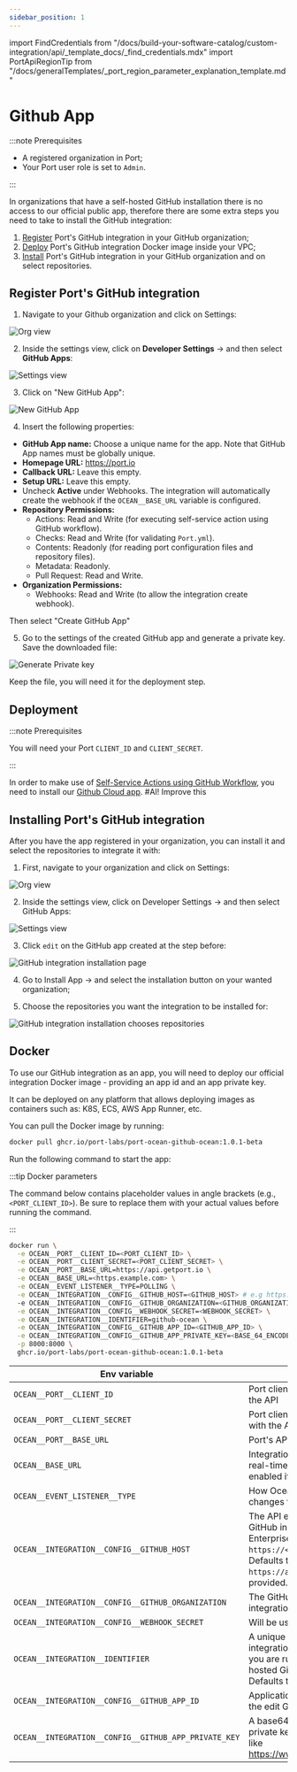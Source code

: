 ```yaml
---
sidebar_position: 1
---
```


import FindCredentials from "/docs/build-your-software-catalog/custom-integration/api/\_template_docs/\_find_credentials.mdx"
import PortApiRegionTip from "/docs/generalTemplates/\_port_region_parameter_explanation_template.md"

# Github App

:::note Prerequisites

- A registered organization in Port;
- Your Port user role is set to `Admin`.

:::

In organizations that have a self-hosted GitHub installation there is no access to our official public app, therefore there are some extra steps you need to take to install the GitHub integration:

1. [Register](#register-ports-github-integration) Port's GitHub integration in your GitHub organization;
2. [Deploy](#deployment) Port's GitHub integration Docker image inside your VPC;
3. [Install](#installing-ports-github-integration) Port's GitHub integration in your GitHub organization and on select repositories.

## Register Port's GitHub integration

1. Navigate to your Github organization and click on Settings:

![Org view](../../../../../../static/img/integrations/github-ocean/SelfHostedOrganizaionView.png)

2. Inside the settings view, click on **Developer Settings** -> and then select **GitHub Apps**:

![Settings view](../../../../../../static/img/integrations/github-ocean/SelfHostedOrganizationSettings.png)

3. Click on "New GitHub App":

![New GitHub App](../../../../../../static/img/integrations/github-ocean/SelfHostedNewGitHubApp.png)

4. Insert the following properties:

- **GitHub App name:** Choose a unique name for the app. Note that GitHub App names must be globally unique.
- **Homepage URL:** https://port.io
- **Callback URL:** Leave this empty.
- **Setup URL:** Leave this empty.
- Uncheck **Active** under Webhooks. The integration will automatically create the webhook if the `OCEAN__BASE_URL` variable is configured.
- **Repository Permissions:**
  - Actions: Read and Write (for executing self-service action using GitHub workflow).
  - Checks: Read and Write (for validating `Port.yml`).
  - Contents: Readonly (for reading port configuration files and repository files).
  - Metadata: Readonly.
  - Pull Request: Read and Write.
- **Organization Permissions:**
  - Webhooks: Read and Write (to allow the integration create webhook).

Then select "Create GitHub App"

5. Go to the settings of the created GitHub app and generate a private key. Save the downloaded file:

![Generate Private key](../../../../../../static/img/integrations/github-app/SelfHosetdGeneratePrivayKey.png)

Keep the file, you will need it for the deployment step.

## Deployment

:::note Prerequisites

You will need your Port `CLIENT_ID` and `CLIENT_SECRET`.

<FindCredentials/>

:::

In order to make use of [Self-Service Actions using GitHub Workflow](https://docs.port.io/actions-and-automations/setup-backend/github-workflow/), you need to install our [Github Cloud app](../../github#setup). #AI! Improve this


## Installing Port's GitHub integration

After you have the app registered in your organization, you can install it and select the repositories to integrate it with:

1. First, navigate to your organization and click on Settings:

![Org view](../../../../../../static/img/integrations/github-ocean/SelfHostedOrganizaionView.png)

2. Inside the settings view, click on Developer Settings -> and then select GitHub Apps:

![Settings view](../../../../../../static/img/integrations/github-ocean/SelfHostedOrganizationSettings.png)

3. Click `edit` on the GitHub app created at the step before:

![GitHub integration installation page](../../../../../../static/img/integrations/github-ocean/SelfHostedEditGitHubApp.png)

4. Go to Install App -> and select the installation button on your wanted organization;

5. Choose the repositories you want the integration to be installed for:

![GitHub integration installation chooses repositories](../../../../../../static/img/integrations/github-ocean/SelfHostedInstallationRepoSelection.png)

## Docker

To use our GitHub integration as an app, you will need to deploy our official integration Docker image - providing an app id and an app private key.

It can be deployed on any platform that allows deploying images as containers such as: K8S, ECS, AWS App Runner, etc.

You can pull the Docker image by running:

```bash showLineNumbers
docker pull ghcr.io/port-labs/port-ocean-github-ocean:1.0.1-beta
```

Run the following command to start the app:

:::tip Docker parameters

The command below contains placeholder values in angle brackets (e.g., `<PORT_CLIENT_ID>`). Be sure to replace them with your actual values before running the command.

:::

```bash showLineNumbers
docker run \
  -e OCEAN__PORT__CLIENT_ID=<PORT_CLIENT_ID> \
  -e OCEAN__PORT__CLIENT_SECRET=<PORT_CLIENT_SECRET> \
  -e OCEAN__PORT__BASE_URL=https://api.getport.io \
  -e OCEAN__BASE_URL=<https.example.com> \
  -e OCEAN__EVENT_LISTENER__TYPE=POLLING \
  -e OCEAN__INTEGRATION__CONFIG__GITHUB_HOST=<GITHUB_HOST> # e.g https://api.github.com \
  -e OCEAN__INTEGRATION__CONFIG__GITHUB_ORGANIZATION=<GITHUB_ORGANIZATION> \
  -e OCEAN__INTEGRATION__CONFIG__WEBHOOK_SECRET=<WEBHOOK_SECRET> \
  -e OCEAN__INTEGRATION__IDENTIFIER=github-ocean \
  -e OCEAN__INTEGRATION__CONFIG__GITHUB_APP_ID=<GITHUB_APP_ID> \
  -e OCEAN__INTEGRATION__CONFIG__GITHUB_APP_PRIVATE_KEY=<BASE_64_ENCODED_PRIVATEKEY> \
  -p 8000:8000 \
  ghcr.io/port-labs/port-ocean-github-ocean:1.0.1-beta
```

| Env variable                                         | Description                                                                                    |
| ---------------------------------------------------- | ---------------------------------------------------------------------------------------------- |
| `OCEAN__PORT__CLIENT_ID`                             | Port client id for interacting with the API                                                    |
| `OCEAN__PORT__CLIENT_SECRET`                         | Port client secret for interacting with the API                                                |
| `OCEAN__PORT__BASE_URL`                              | Port's API Base URL                                                                            |
| `OCEAN__BASE_URL`                                    | Integration instance base url, real-time live events will be enabled if this is configured.                                        |
| `OCEAN__EVENT_LISTENER__TYPE`                        | How Ocean will retrieve config changes from Port.                                              |
| `OCEAN__INTEGRATION__CONFIG__GITHUB_HOST`         | The API endpoint for your GitHub instance. For GitHub Enterprise, this will be `https://<org_name.ghe.com>`. Defaults to `https://api.github.com` if not provided. |
| `OCEAN__INTEGRATION__CONFIG__GITHUB_ORGANIZATION`    | The GitHub organization the integration was installed in.                                      |
| `OCEAN__INTEGRATION__CONFIG__WEBHOOK_SECRET`         | Will be used to create webhook                                                                 |
| `OCEAN__INTEGRATION__IDENTIFIER`                     | A unique identifier for the integration instance. Useful if you are running multiple self-hosted GitHub integrations. Defaults to `github-ocean`. |
| `OCEAN__INTEGRATION__CONFIG__GITHUB_APP_ID`          | Application ID. You can find it in the edit GitHub app page.                                   |
| `OCEAN__INTEGRATION__CONFIG__GITHUB_APP_PRIVATE_KEY` | A base64 encoded Github app private key. You can use a tool like https://www.base64encode.org/ |


<PortApiRegionTip/>

